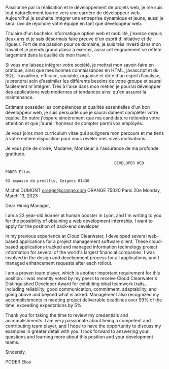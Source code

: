 Passionné par la réalisation et le développement de projets web, je me suis tout naturellement tourné vers une carrière de développeur web. Aujourd'hui je souhaite intégrer une entreprise dynamique et jeune, aussi je serai ravi de rejoindre votre équipe en tant que développeur web.


Titulaire d'un bachelor informatique option web et mobilité, j'exerce depuis deux ans et je sais désormais faire preuve d'un esprit d'initiative et de rigueur. Fort de ma passion pour ce domaine, je suis très investi dans mon travail et je prends grand plaisir à exercer, aussi cet engouement se reflète largement dans la qualité de mon travail. 


Si vous me laissez intégrer votre société, je mettrai mon savoir-faire en pratique, ainsi que mes bonnes connaissances en HTML, javascript et du SQL. Travailleur, efficace, sociable, organisé et doté d'un esprit d'analyse, je prendrai soin d'assimiler les différents besoins de votre groupe et saurai facilement m'intégrer. Très à l'aise dans mon métier, je pourrai développer des applications web modernes et tendances ainsi qu'en assurer la maintenance.


Estimant posséder les compétences et qualités essentielles d'un bon développeur web, je suis persuadé que je saurai dûment compléter votre équipe. En outre j'espère sincèrement que ma candidature retiendra votre attention et que j'aurai l'honneur de compter parmi vos employés. 


Je vous joins mon curriculum vitae qui soulignera mon parcours et me tiens à votre entière disposition pour vous révéler mes vives motivations.


Je vous prie de croire, Madame, Monsieur, à l'assurance de ma profonde gratitude.



                                                    DEVELOPER WEB
                                                                                            PODER Elias
                                                                                            93 impasse du preillis, Ceignes 01430
Michel DUMONT
orange@orange.com
ORANGE
75020 Paris 20e
                                                                                            Monday, March 13, 2023

Dear Hiring Manager,

I am a 23 year-old learner at human booster in Lyon, and I'm writing to you for the possibility of obtaining a web development internship. I want to apply for the position of back-end developer

In my previous experience at Cloud Clearwater, I developed several web-based applications for a project management software client. These cloud-based applications tracked and managed information technology project information for several of the world's largest financial companies. I was involved in the design and development process for all applications, and I managed enhancement requests after each rollout.

I am a proven team player, which is another important requirement for this position. I was recently voted by my peers to receive Cloud Clearwater's Distinguished Developer Award for exhibiting ideal teamwork traits, including reliability, good communication, commitment, adaptability, and going above and beyond what is asked. Management also recognized my accomplishments in meeting project deliverable deadlines over 99% of the time, exceeding expectations by 5%.

Thank you for taking the time to review my credentials and accomplishments. I am very passionate about being a competent and contributing team player, and I hope to have the opportunity to discuss my examples in greater detail with you. I look forward to answering your questions and learning more about this position and your development teams.

Sincerely,

PODER Elias